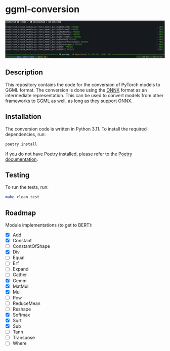 # ggml-conversion

![achievement](assets/achievement.png)

## Description

This repository contains the code for the conversion of PyTorch models to GGML format. The conversion is done using the
[ONNX](https://onnx.ai/) format as an intermediate representation. This can be used to convert models from other
frameworks to GGML as well, as long as they support ONNX.

## Installation

The conversion code is written in Python 3.11. To install the required dependencies, run:

```bash
poetry install
```

If you do not have Poetry installed, please refer to the [Poetry documentation](https://python-poetry.org/docs/).

## Testing

To run the tests, run:

```bash
make clean test
```

## Roadmap

Module implementations (to get to BERT):

- [x] Add
- [x] Constant
- [ ] ConstantOfShape
- [x] Div
- [ ] Equal
- [ ] Erf
- [ ] Expand
- [ ] Gather
- [x] Gemm
- [x] MatMul
- [x] Mul
- [ ] Pow
- [ ] ReduceMean
- [ ] Reshape
- [x] Softmax
- [x] Sqrt
- [x] Sub
- [ ] Tanh
- [ ] Transpose
- [ ] Where
